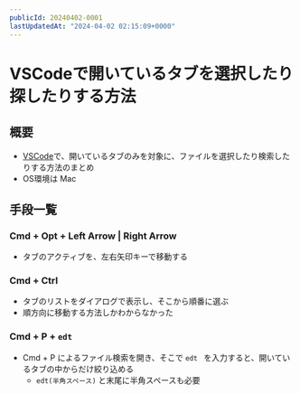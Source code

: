 ```yaml
---
publicId: 20240402-0001
lastUpdatedAt: "2024-04-02 02:15:09+0000"
---
```


# VSCodeで開いているタブを選択したり探したりする方法

## 概要

- [VSCode](https://code.visualstudio.com/)で、開いているタブのみを対象に、ファイルを選択したり検索したりする方法のまとめ
- OS環境は Mac

## 手段一覧

### Cmd + Opt + Left Arrow | Right Arrow

- タブのアクティブを、左右矢印キーで移動する

### Cmd + Ctrl

- タブのリストをダイアログで表示し、そこから順番に選ぶ
- 順方向に移動する方法しかわからなかった

### Cmd + P + `edt`

- Cmd + P によるファイル検索を開き、そこで `edt ` を入力すると、開いているタブの中からだけ絞り込める
  - `edt(半角スペース)` と末尾に半角スペースも必要
